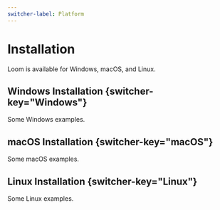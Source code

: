 ```yaml
---
switcher-label: Platform
---
```

# Installation

Loom is available for Windows, macOS, and Linux. 

## Windows Installation {switcher-key="Windows"}

Some Windows examples.

## macOS Installation {switcher-key="macOS"}

Some macOS examples.

## Linux Installation {switcher-key="Linux"}

Some Linux examples.
